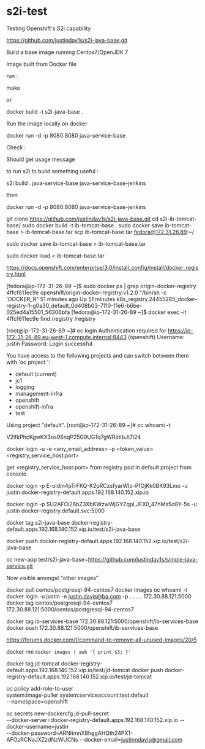 # s2i-test
Testing Openshift's S2i capability

https://github.com/justindav1s/s2i-java-base.git

Build a base image running Centos7/OpenJDK 7

Image built from Docker file

run :

make

or

docker build -t s2i-java-base .

Run the image locally on docker


docker run -d -p 8080:8080 java-service-base

Check :

Should get usage message

to run s2i to build something useful :

s2i build . java-service-base java-service-base-jenkins

then

docker run -d -p 8080:8080 java-service-base-jenkins

git clone https://github.com/justindav1s/s2i-java-base.git
cd s2i-ib-tomcat-base/
sudo docker build -t ib-tomcat-base .
sudo docker save ib-tomcat-base > ib-tomcat-base.tar
scp ib-tomcat-base.tar fedora@172.31.26.89:~/

sudo docker save ib-tomcat-base > ib-tomcat-base.tar

sudo docker load < ib-tomcat-base.tar

https://docs.openshift.com/enterprise/3.0/install_config/install/docker_registry.html

[fedora@ip-172-31-26-89 ~]$ sudo docker ps | grep origin-docker-registry
4ffcf611ec9e        openshift/origin-docker-registry:v1.2.0 "/bin/sh -c 'DOCKER_R"   51 minutes ago      Up 51 minutes                           k8s_registry.24455285_docker-registry-1-g0a30_default_0d408b03-7110-11e6-b6be-025ed4a15501_56306bfa
[fedora@ip-172-31-26-89 ~]$ docker exec -it 4ffcf611ec9e find /registry
/registry


[root@ip-172-31-26-89 ~]# oc login
Authentication required for https://ip-172-31-26-89.eu-west-1.compute.internal:8443 (openshift)
Username: justin
Password:
Login successful.

You have access to the following projects and can switch between them with 'oc project <projectname>':

  * default (current)
  * jc1
  * logging
  * management-infra
  * openshift
  * openshift-infra
  * test

Using project "default".
[root@ip-172-31-26-89 ~]# oc whoami -t

V2ifkPhcKgwKX3os9SnqP25G9UG1q7gWRotIbJt7i24


docker login -u <username> -e <any_email_address> -p <token_value> <registry_service_host:port>

get <registry_service_host:port> from registry pod in default project from console

docker login -p E-oIdm4pTrFKQ-K2pRCzsfyarWIo-PfOjKk0BK93Lmo -u justin docker-registry-default.apps.192.168.140.152.xip.io

docker login -p SU2AFOi26bZ3XbKWzwWjGYZqpLJEX0_47hMs5d8Y-5s -u justin docker-registry.default.svc:5000

docker tag s2i-java-base docker-registry-default.apps.192.168.140.152.xip.io/test/s2i-java-base

docker push docker-registry-default.apps.192.168.140.152.xip.io/test/s2i-java-base

oc new-app test/s2i-java-base~https://github.com/justindav1s/simple-java-service.git


Now visible amongst "other images"


docker pull centos/postgresql-94-centos7
docker images
oc whoami -t
docker login -u justin -e justin.davis@ba.com -p ........ 172.30.88.121:5000
docker tag centos/postgresql-94-centos7 172.30.88.121:5000/centos/postgresql-94-centos7

docker tag ib-services-base 172.30.88.121:5000/openshift/ib-services-base
docker push 172.30.88.121:5000/openshift/ib-services-base


https://forums.docker.com/t/command-to-remove-all-unused-images/20/5

docker rmi `docker images | awk '{ print $3; }'`


docker tag jd-tomcat docker-registry-default.apps.192.168.140.152.xip.io/test/jd-tomcat
docker push docker-registry-default.apps.192.168.140.152.xip.io/test/jd-tomcat

oc policy add-role-to-user \
    system:image-puller system:serviceaccount:test:default \
    --namespace=openshift
    
    
oc secrets new-dockercfg jd-pull-secret \
    --docker-server=docker-registry-default.apps.192.168.140.152.xip.io --docker-username=justin \
    --docker-password=ARNitmnX8hggAHQth24PX1-AFOzRCNaJXZzdNzWUCNs --docker-email=justinndavis@gmail.com    